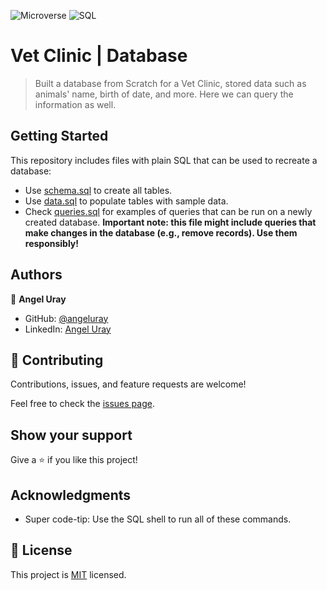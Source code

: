 ![Microverse](https://img.shields.io/badge/Microverse-blueviolet) ![SQL](https://img.shields.io/badge/-SQL-blue)
# Vet Clinic | Database

> Built a database from Scratch for a Vet Clinic, stored data such as animals' name, birth of date, and more. Here we can query the information as well.


## Getting Started

This repository includes files with plain SQL that can be used to recreate a database:

- Use [schema.sql](./schema.sql) to create all tables.
- Use [data.sql](./data.sql) to populate tables with sample data.
- Check [queries.sql](./queries.sql) for examples of queries that can be run on a newly created database. **Important note: this file might include queries that make changes in the database (e.g., remove records). Use them responsibly!**


## Authors

👤 **Angel Uray**

- GitHub: [@angeluray](https://github.com/angeluray)
- LinkedIn: [Angel Uray](www.linkedin.com/in/angeluray-jobs)

## 🤝 Contributing

Contributions, issues, and feature requests are welcome!

Feel free to check the [issues page](../../issues/).

## Show your support

Give a ⭐️ if you like this project!

## Acknowledgments

- Super code-tip: Use the SQL shell to run all of these commands.

## 📝 License

This project is [MIT](./MIT.md) licensed.
